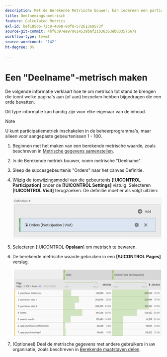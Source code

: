```yaml
---
description: Met de Berekende Metrische bouwer, kan iedereen een participatie metrisch tot stand brengen.
title: Deelnemings-metrisch
feature: Calculated Metrics
exl-id: bef185d6-72c0-4068-80f8-57261369573f
source-git-commit: 4bf8397ee979614539baf21b36363eb03357567a
workflow-type: tm+mt
source-wordcount: '142'
ht-degree: 0%

---
```


# Een &quot;Deelname&quot;-metrisch maken

De volgende informatie verklaart hoe te om metrisch tot stand te brengen die toont welke pagina&#39;s aan (of aan) bezoeken hebben bijgedragen die een orde bevatten.

Dit type informatie kan handig zijn voor elke eigenaar van de inhoud.

>[!NOTE]
>
>U kunt participatiemetriek inschakelen in de beheerprogramma&#39;s, maar alleen voor aangepaste gebeurtenissen 1 - 100.

1. Beginnen met het maken van een berekende metrische waarde, zoals beschreven in [Metrische gegevens samenstellen](/help/components/c-calcmetrics/c-workflow/cm-workflow/c-build-metrics/cm-build-metrics.md).

1. In de Berekende metriek bouwer, noem metrische &quot;Deelname&quot;.

1. Sleep de succesgebeurtenis &quot;Orders&quot; naar het canvas Definitie.

1. Wijzig de [toewijzingsmodel](/help/components/c-calcmetrics/c-workflow/cm-workflow/c-build-metrics/m-metric-type-alloc.md) van die gebeurtenis **[!UICONTROL Participation]** onder de **[!UICONTROL Settings]** vistuig. Selecteren **[!UICONTROL Visit]** terugzoeken. De definitie moet er als volgt uitzien:

   ![](assets/participation.png)

1. Selecteren [!UICONTROL **Opslaan**] om metrisch te bewaren.

1. De berekende metrische waarde gebruiken in een **[!UICONTROL Pages]** verslag.

   ![](assets/participation-pages.png)

1. (Optioneel) Deel de metrische gegevens met andere gebruikers in uw organisatie, zoals beschreven in [Berekende maatstaven delen](/help/components/c-calcmetrics/c-workflow/cm-workflow/cm-sharing.md).
